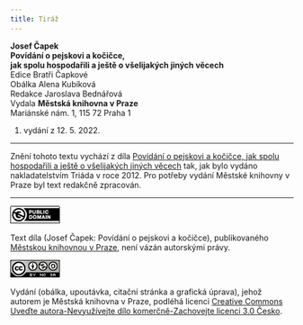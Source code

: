 ```yaml
---
title: Tiráž
---
```


**Josef Čapek**  
**Povídání o pejskovi a kočičce,**  
**jak spolu hospodařili a ještě o všelijakých jiných věcech**  
Edice Bratři Čapkové  
Obálka Alena Kubíková  
Redakce Jaroslava Bednářová  
Vydala **Městská knihovna v Praze**  
Mariánské nám. 1, 115 72 Praha 1  
1. vydání z 12. 5. 2022.

***

Znění tohoto textu vychází z díla [Povídání o pejskovi a kočičce, jak spolu hospodařili a ještě o všelijakých jiných věcech](https://search.mlp.cz/cz/titul/povidani-o-pejskovi-a-kocicce-jak-spolu-hospodarili-a-jeste-o-vselijakych-jinych-vecech/3813571/) tak, jak bylo vydáno nakladatelstvím Triáda v roce 2012. Pro potřeby vydání Městské knihovny v Praze byl text redakčně zpracován.

***

[![](./resources/image001.jpg)](http://creativecommons.org/publicdomain/mark/1.0/deed.cs)

Text díla (Josef Čapek: Povídání o pejskovi a kočičce), publikovaného [Městskou knihovnou v Praze](https://www.mlp.cz/cz/), není vázán autorskými právy.

[![](./resources/image002.jpg)](http://creativecommons.org/licenses/by-nc-sa/3.0/cz/)

Vydání (obálka, upoutávka, citační stránka a grafická úprava), jehož autorem je Městská knihovna v Praze, podléhá licenci [Creative Commons Uveďte autora-Nevyužívejte dílo komerčně-Zachovejte licenci 3.0 Česko](https://creativecommons.org/licenses/by-nc-sa/3.0/cz/).